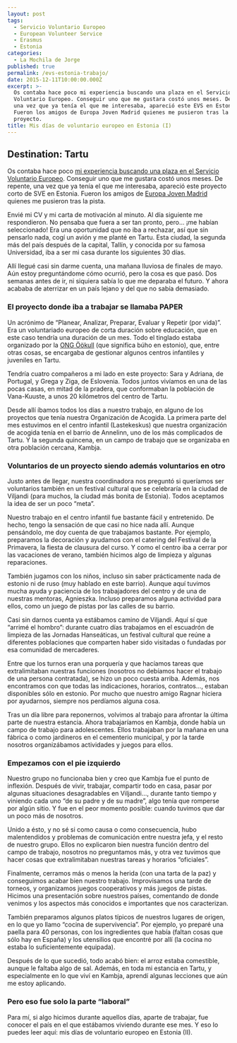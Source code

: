 ```yaml
---
layout: post
tags:
  - Servicio Voluntario Europeo
  - European Volunteer Service
  - Erasmus
  - Estonia
categories:
  - La Mochila de Jorge
published: true
permalink: /evs-estonia-trabajo/
date: 2015-12-11T10:00:00.000Z
excerpt: >-
  Os contaba hace poco mi experiencia buscando una plaza en el Servicio
  Voluntario Europeo. Conseguir uno que me gustara costó unos meses. De repente,
  una vez que ya tenía el que me interesaba, apareció este EVS en Estonia.
  Fueron los amigos de Europa Joven Madrid quienes me pusieron tras la pista del
  proyecto.
title: Mis días de voluntario europeo en Estonia (I)
---
```

## Destination: Tartu
Os contaba hace poco [mi experiencia buscando una plaza en el Servicio Voluntario Europeo](https://archivo.yrjo.eu/evs-conseguir-buscar-plaza-sve/). Conseguir uno que me gustara costó unos meses. De repente, una vez que ya tenía el que me interesaba, apareció este proyecto corto de SVE en Estonia. Fueron los amigos de [Europa Joven Madrid](https://europajoven.org) quienes me pusieron tras la pista.

Envié mi CV y mi carta de motivación al minuto. Al día siguiente me respondieron. No pensaba que fuera a ser tan pronto, pero... ¡me habían seleccionado! Era una oportunidad que no iba a rechazar, así que sin pensarlo nada, cogí un avión y me planté en Tartu. Esta ciudad, la segunda más del país después de la capital, Tallín, y conocida por su famosa Universidad, iba a ser mi casa durante los siguientes 30 días.

Allí llegué casi sin darme cuenta, una mañana lluviosa de finales de mayo. Aún estoy preguntándome cómo ocurrió, pero la cosa es que pasó. Dos semanas antes de ir, ni siquiera sabía lo que me deparaba el futuro. Y ahora acababa de aterrizar en un país lejano y del que no sabía demasiado.

### El proyecto donde iba a trabajar se llamaba PAPER
Un acrónimo de “Planear, Analizar, Preparar, Evaluar y Repetir (por vida)”. Era un voluntariado europeo de corta duración sobre educación, que en este caso tendría una duración de un mes. Todo el tinglado estaba organizado por la [ONG Öökull](http://ookull.ee/?keel=est) (que significa búho en estonio), que, entre otras cosas, se encargaba de gestionar algunos centros infantiles y juveniles en Tartu.

Tendría cuatro compañeros a mi lado en este proyecto: Sara y Adriana, de Portugal, y Grega y Ziga, de Eslovenia. Todos juntos vivíamos en una de las pocas casas, en mitad de la pradera, que conformaban la población de Vana-Kuuste, a unos 20 kilómetros del centro de Tartu.

Desde allí íbamos todos los días a nuestro trabajo, en alguno de los proyectos que tenía nuestra Organización de Acogida. La primera parte del mes estuvimos en el centro infantil (Lastekeskus) que nuestra organización de acogida tenía en el barrio de Annelinn, uno de los más complicados de Tartu. Y la segunda quincena, en un campo de trabajo que se organizaba en otra población cercana, Kambja.

### Voluntarios de un proyecto siendo además voluntarios en otro
Justo antes de llegar, nuestra coordinadora nos preguntó si queríamos ser voluntarios también en un festival cultural que se celebraría en la ciudad de Viljandi (para muchos, la ciudad más bonita de Estonia). Todos aceptamos la idea de ser un poco “meta”.

Nuestro trabajo en el centro infantil fue bastante fácil y entretenido. De hecho, tengo la sensación de que casi no hice nada allí. Aunque pensándolo, me doy cuenta de que trabajamos bastante. Por ejemplo, preparamos la decoración y ayudamos con el catering del Festival de la Primavera, la fiesta de clausura del curso. Y como el centro iba a cerrar por las vacaciones de verano, también hicimos algo de limpieza y algunas reparaciones.

También jugamos con los niños, incluso sin saber prácticamente nada de estonio ni de ruso (muy hablado en este barrio). Aunque aquí tuvimos mucha ayuda y paciencia de los trabajadores del centro y de una de nuestras mentoras, Agnieszka. Incluso preparamos alguna actividad para ellos, como un juego de pistas por las calles de su barrio.

Casi sin darnos cuenta ya estábamos camino de Viljandi. Aquí sí que “arrimé el hombro”: durante cuatro días trabajamos en el escuadrón de limpieza de las Jornadas Hanseáticas, un festival cultural que reúne a diferentes poblaciones que comparten haber sido visitadas o fundadas por esa comunidad de mercaderes.

Entre que los turnos eran una porquería y que hacíamos tareas que extralimitaban nuestras funciones (nosotros no debíamos hacer el trabajo de una persona contratada), se hizo un poco cuesta arriba. Además, nos encontramos con que todas las indicaciones, horarios, contratos..., estaban disponibles sólo en estonio. Por mucho que nuestro amigo Ragnar hiciera por ayudarnos, siempre nos perdíamos alguna cosa.

Tras un día libre para reponernos, volvimos al trabajo para afrontar la última parte de nuestra estancia. Ahora trabajaríamos en Kambja, donde había un campo de trabajo para adolescentes. Ellos trabajaban por la mañana en una fábrica o como jardineros en el cementerio municipal, y por la tarde nosotros organizábamos actividades y juegos para ellos.

### Empezamos con el pie izquierdo
Nuestro grupo no funcionaba bien y creo que Kambja fue el punto de inflexión. Después de vivir, trabajar, compartir todo en casa, pasar por algunas situaciones desagradables en Viljandi..., durante tanto tiempo y viniendo cada uno “de su padre y de su madre”, algo tenía que romperse por algún sitio. Y fue en el peor momento posible: cuando tuvimos que dar un poco más de nosotros.

Unido a ésto, y no sé si como causa o como consecuencia, hubo malentendidos y problemas de comunicación entre nuestra jefa, y el resto de nuestro grupo. Ellos no explicaron bien nuestra función dentro del campo de trabajo, nosotros no preguntamos más, y otra vez tuvimos que hacer cosas que extralimitaban nuestras tareas y horarios “oficiales”.

Finalmente, cerramos más o menos la herida (con una tarta de la paz) y conseguimos acabar bien nuestro trabajo. Improvisamos una tarde de torneos, y organizamos juegos cooperativos y más juegos de pistas. Hicimos una presentación sobre nuestros países, comentando de donde venimos y los aspectos más conocidos e importantes que nos caracterizan.

También preparamos algunos platos típicos de nuestros lugares de origen, en lo que yo llamo “cocina de supervivencia”. Por ejemplo, yo preparé una paella para 40 personas, con los ingredientes que había (faltan cosas que sólo hay en España) y los utensilios que encontré por allí (la cocina no estaba lo suficientemente equipada).

Después de lo que sucedió, todo acabó bien: el arroz estaba comestible, aunque le faltaba algo de sal. Además, en toda mi estancia en Tartu, y especialmente en lo que viví en Kambja, aprendí algunas lecciones que aún me estoy aplicando.

### Pero eso fue solo la parte “laboral”
Para mí, si algo hicimos durante aquellos días, aparte de trabajar, fue conocer el país en el que estábamos viviendo durante ese mes. Y eso lo puedes leer aquí: mis días de voluntario europeo en Estonia (II).
